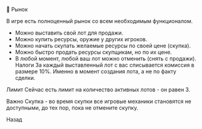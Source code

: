 🍅 Рынок

В игре есть полноценный рынок со всем необходимым функционалом.

- Можно выставить свой лот для продажи.
- Можно купить ресурсы, оружие у других игроков.
- Можно начать скупать желаемые ресурсы по своей цене (скупка).
- Можно быстро продать ресурсы скупщикам, но по их цене.
- В любой момент, любой ваш лот можно отменить (снять с продажи).
Налоги
За каждый выставленный лот с вас списывается комиссия в размере 10%. Именно в момент создания лота, а не по факту сделки.

Лимит
Сейчас есть лимит на количество активных лотов - он равен 3.

Важно
Скупка - во время скупки все игровые механики становятся не доступными, до тех пор, пока не отмените скупку.

Назад
